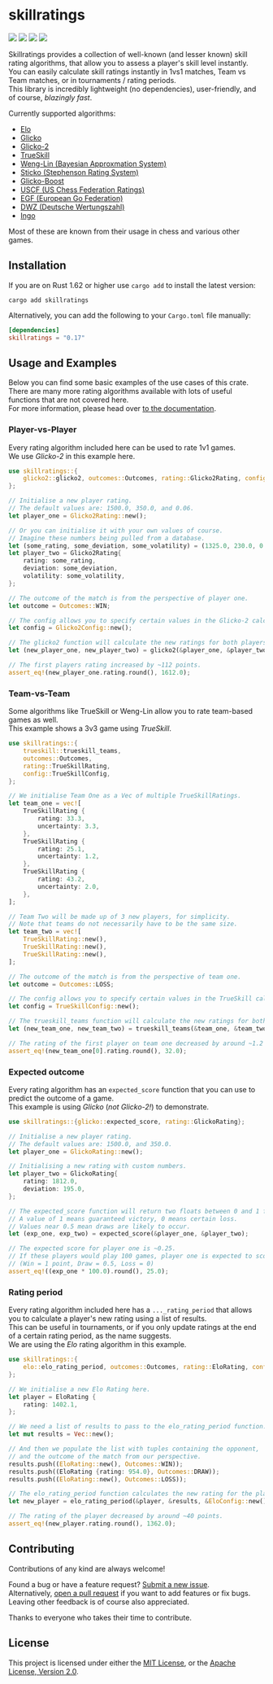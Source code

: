# skillratings

[![](https://img.shields.io/crates/v/skillratings)](https://crates.io/crates/skillratings)
[![](https://img.shields.io/docsrs/skillratings)](https://docs.rs/skillratings/)
[![](https://codecov.io/gh/atomflunder/skillratings/branch/master/graph/badge.svg?token=JFSA86GAX1)](https://codecov.io/gh/atomflunder/skillratings)
[![](https://img.shields.io/crates/d/skillratings)](https://crates.io/crates/skillratings)

Skillratings provides a collection of well-known (and lesser known) skill rating algorithms, that allow you to assess a player's skill level instantly.  
You can easily calculate skill ratings instantly in 1vs1 matches, Team vs Team matches, or in tournaments / rating periods.  
This library is incredibly lightweight (no dependencies), user-friendly, and of course, *blazingly fast*.

Currently supported algorithms:

- [Elo](https://docs.rs/skillratings/latest/skillratings/elo/)
- [Glicko](https://docs.rs/skillratings/latest/skillratings/glicko/)
- [Glicko-2](https://docs.rs/skillratings/latest/skillratings/glicko2/)
- [TrueSkill](https://docs.rs/skillratings/latest/skillratings/trueskill/)
- [Weng-Lin (Bayesian Approxmation System)](https://docs.rs/skillratings/latest/skillratings/weng_lin/)
- [Sticko (Stephenson Rating System)](https://docs.rs/skillratings/latest/skillratings/sticko/)
- [Glicko-Boost](https://docs.rs/skillratings/latest/skillratings/glicko_boost/)
- [USCF (US Chess Federation Ratings)](https://docs.rs/skillratings/latest/skillratings/uscf/)
- [EGF (European Go Federation)](https://docs.rs/skillratings/latest/skillratings/egf/)
- [DWZ (Deutsche Wertungszahl)](https://docs.rs/skillratings/latest/skillratings/dwz/)
- [Ingo](https://docs.rs/skillratings/latest/skillratings/ingo/)

Most of these are known from their usage in chess and various other games.

## Installation

If you are on Rust 1.62 or higher use `cargo add` to install the latest version:

```
cargo add skillratings
```

Alternatively, you can add the following to your `Cargo.toml` file manually:

```toml
[dependencies]
skillratings = "0.17"
```

## Usage and Examples

Below you can find some basic examples of the use cases of this crate.  
There are many more rating algorithms available with lots of useful functions that are not covered here.  
For more information, please head over [to the documentation](https://docs.rs/skillratings/).

### Player-vs-Player

Every rating algorithm included here can be used to rate 1v1 games.  
We use *Glicko-2* in this example here.

```rust
use skillratings::{
    glicko2::glicko2, outcomes::Outcomes, rating::Glicko2Rating, config::Glicko2Config
};

// Initialise a new player rating.
// The default values are: 1500.0, 350.0, and 0.06.
let player_one = Glicko2Rating::new();

// Or you can initialise it with your own values of course.
// Imagine these numbers being pulled from a database.
let (some_rating, some_deviation, some_volatility) = (1325.0, 230.0, 0.05932);
let player_two = Glicko2Rating{
    rating: some_rating,
    deviation: some_deviation,
    volatility: some_volatility,
};

// The outcome of the match is from the perspective of player one.
let outcome = Outcomes::WIN;

// The config allows you to specify certain values in the Glicko-2 calculation.
let config = Glicko2Config::new();

// The glicko2 function will calculate the new ratings for both players and return them.
let (new_player_one, new_player_two) = glicko2(&player_one, &player_two, &outcome, &config);

// The first players rating increased by ~112 points.
assert_eq!(new_player_one.rating.round(), 1612.0);
```

### Team-vs-Team

Some algorithms like TrueSkill or Weng-Lin allow you to rate team-based games as well.  
This example shows a 3v3 game using *TrueSkill*.

```rust
use skillratings::{
    trueskill::trueskill_teams, 
    outcomes::Outcomes, 
    rating::TrueSkillRating, 
    config::TrueSkillConfig,
};

// We initialise Team One as a Vec of multiple TrueSkillRatings.
let team_one = vec![
    TrueSkillRating {
        rating: 33.3,
        uncertainty: 3.3,
    },
    TrueSkillRating {
        rating: 25.1,
        uncertainty: 1.2,
    },
    TrueSkillRating {
        rating: 43.2,
        uncertainty: 2.0,
    },
];

// Team Two will be made up of 3 new players, for simplicity.
// Note that teams do not necessarily have to be the same size.
let team_two = vec![
    TrueSkillRating::new(),
    TrueSkillRating::new(),
    TrueSkillRating::new(),
];

// The outcome of the match is from the perspective of team one.
let outcome = Outcomes::LOSS;

// The config allows you to specify certain values in the TrueSkill calculation.
let config = TrueSkillConfig::new();

// The trueskill_teams function will calculate the new ratings for both teams and return them.
let (new_team_one, new_team_two) = trueskill_teams(&team_one, &team_two, &outcome, &config);

// The rating of the first player on team one decreased by around ~1.2 points.
assert_eq!(new_team_one[0].rating.round(), 32.0);
```

### Expected outcome

Every rating algorithm has an `expected_score` function that you can use to predict the outcome of a game.  
This example is using *Glicko* (*not Glicko-2!*) to demonstrate.

```rust
use skillratings::{glicko::expected_score, rating::GlickoRating};

// Initialise a new player rating.
// The default values are: 1500.0, and 350.0.
let player_one = GlickoRating::new();

// Initialising a new rating with custom numbers.
let player_two = GlickoRating{
    rating: 1812.0,
    deviation: 195.0,
};

// The expected_score function will return two floats between 0 and 1 for each player.
// A value of 1 means guaranteed victory, 0 means certain loss.
// Values near 0.5 mean draws are likely to occur.
let (exp_one, exp_two) = expected_score(&player_one, &player_two);

// The expected score for player one is ~0.25.
// If these players would play 100 games, player one is expected to score around 25 points.
// (Win = 1 point, Draw = 0.5, Loss = 0)
assert_eq!((exp_one * 100.0).round(), 25.0);
```

### Rating period

Every rating algorithm included here has a `..._rating_period` that allows you to calculate a player's new rating using a list of results.  
This can be useful in tournaments, or if you only update ratings at the end of a certain rating period, as the name suggests.  
We are using the *Elo* rating algorithm in this example.

```rust
use skillratings::{
    elo::elo_rating_period, outcomes::Outcomes, rating::EloRating, config::EloConfig
};

// We initialise a new Elo Rating here.
let player = EloRating {
    rating: 1402.1,
};

// We need a list of results to pass to the elo_rating_period function.
let mut results = Vec::new();

// And then we populate the list with tuples containing the opponent, 
// and the outcome of the match from our perspective.
results.push((EloRating::new(), Outcomes::WIN));
results.push((EloRating {rating: 954.0}, Outcomes::DRAW));
results.push((EloRating::new(), Outcomes::LOSS));

// The elo_rating_period function calculates the new rating for the player and returns it.
let new_player = elo_rating_period(&player, &results, &EloConfig::new());

// The rating of the player decreased by around ~40 points.
assert_eq!(new_player.rating.round(), 1362.0);
```

## Contributing

Contributions of any kind are always welcome!  

Found a bug or have a feature request? [Submit a new issue](https://github.com/atomflunder/skillratings/issues/).  
Alternatively, [open a pull request](https://github.com/atomflunder/skillratings/pulls) if you want to add features or fix bugs.  
Leaving other feedback is of course also appreciated.

Thanks to everyone who takes their time to contribute.

## License

This project is licensed under either the [MIT License](/LICENSE-MIT), or the [Apache License, Version 2.0](/LICENSE-APACHE).
